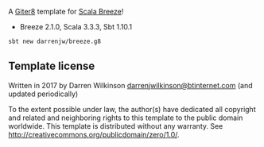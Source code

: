 A [Giter8](http://www.foundweekends.org/giter8/) template for [Scala Breeze](https://github.com/scalanlp/breeze)!

* Breeze 2.1.0, Scala 3.3.3, Sbt 1.10.1

```bash
sbt new darrenjw/breeze.g8
```

Template license
----------------
Written in 2017 by Darren Wilkinson darrenjwilkinson@btinternet.com (and updated periodically)

To the extent possible under law, the author(s) have dedicated all copyright and related
and neighboring rights to this template to the public domain worldwide.
This template is distributed without any warranty. See <http://creativecommons.org/publicdomain/zero/1.0/>.

[g8]: http://www.foundweekends.org/giter8/
